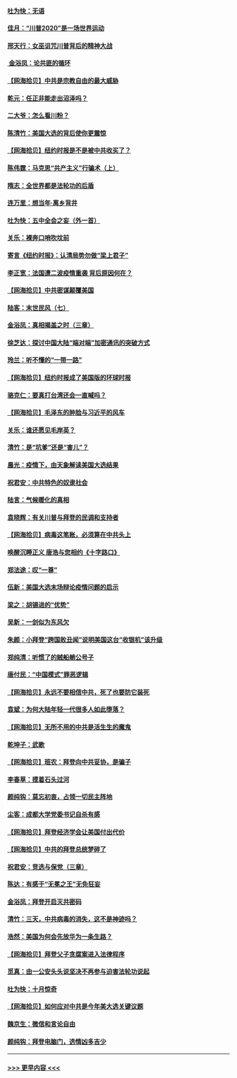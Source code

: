 #### [吐为快：无语](../pages/nsc993/n12518588.md?t=11021601) 
#### [佳月：“川普2020”是一场世界运动](../pages/nsc993/n12518581.md?t=11021601) 
#### [邢天行：女巫诅咒川普背后的精神大战](../pages/nsc993/n12517257.md?t=11021601) 
#### [ 金浴凤：论共匪的循环](../pages/nsc993/n12517133.md?t=11021601) 
#### [【网海拾贝】中共是宗教自由的最大威胁](../pages/nsc993/n12516879.md?t=11021601) 
#### [乾元：任正非能走出沼泽吗？](../pages/nsc993/n12515831.md?t=11021601) 
#### [二大爷：怎么看川粉？](../pages/nsc993/n12515820.md?t=11021601) 
#### [陈清竹：美国大选的背后使你更震惊](../pages/nsc993/n12515589.md?t=11021601) 
#### [【网海拾贝】纽约时报是不是被中共收买了？](../pages/nsc993/n12515122.md?t=11021601) 
#### [陈伟霆：马克思“共产主义”行骗术（上）](../pages/nsc993/n12510217.md?t=11021601) 
#### [隋志：全世界都是法轮功的后盾](../pages/nsc993/n12510636.md?t=11021601) 
#### [连万里：想当年‧离乡背井](../pages/nsc993/n12510623.md?t=11021601) 
#### [吐为快：五中全会之妄（外一首）](../pages/nsc993/n12510470.md?t=11021601) 
#### [关乐：裸奔口哨吹坟前](../pages/nsc993/n12510403.md?t=11021601) 
#### [寄言《纽约时报》：认清局势勿做“梁上君子”](../pages/nsc993/n12510042.md?t=11021601) 
#### [李正宽：法国遭二波疫情重袭 背后原因何在？](../pages/nsc993/n12509971.md?t=11021601) 
#### [【网海拾贝】中共密谋颠覆美国](../pages/nsc993/n12509816.md?t=11021601) 
#### [陆客：末世民风（七）](../pages/nsc993/n12507822.md?t=11021601) 
#### [金浴凤：真相揭盖之时（三章）](../pages/nsc993/n12507804.md?t=11021601) 
#### [徐芝达：探讨中国大陆“端对端”加密通讯的突破方式](../pages/nsc993/n12507682.md?t=11021601) 
#### [玲兰：听不懂的“一带一路”](../pages/nsc993/n12507669.md?t=11021601) 
#### [【网海拾贝】纽约时报成了美国版的环球时报](../pages/nsc993/n12507053.md?t=11021601) 
#### [骆克仁：要真打台湾还会一直喊吗？](../pages/nsc993/n12506843.md?t=11021601) 
#### [【网海拾贝】毛泽东的肿脸与习近平的风车](../pages/nsc993/n12504537.md?t=11021601) 
#### [关乐：谁还愿见毛岸英？](../pages/nsc993/n12503866.md?t=11021601) 
#### [清竹：是“坑爹”还是“害儿”？](../pages/nsc993/n12503034.md?t=11021601) 
#### [晨光：疫情下，由天象解读美国大选结果](../pages/nsc993/n12502536.md?t=11021601) 
#### [祝君安：中共特色的奴隶社会](../pages/nsc993/n12501529.md?t=11021601) 
#### [陆言：气候暖化的真相](../pages/nsc993/n12501183.md?t=11021601) 
#### [袁晓辉：有关川普与拜登的民调和支持者](../pages/nsc993/n12500433.md?t=11021601) 
#### [【网海拾贝】病毒这笔账，必须算在中共头上](../pages/nsc993/n12500320.md?t=11021601) 
#### [唤醒沉睡正义 唐浩与您相约《十字路口》](../pages/nsc993/n12497980.md?t=11021601) 
#### [郑法途：叹“一尊”](../pages/nsc993/n12498837.md?t=11021601) 
#### [伍新：美国大选末场辩论疫情问题的启示](../pages/nsc993/n12498829.md?t=11021601) 
#### [梁之：胡锡进的“优势”](../pages/nsc993/n12498780.md?t=11021601) 
#### [吴新：一剑似为东风欠](../pages/nsc993/n12498772.md?t=11021601) 
#### [朱颜：小拜登“跨国败丑闻”说明美国这台“收银机”该升级](../pages/nsc993/n12498731.md?t=11021601) 
#### [郑纯清：听惯了的贼船艄公号子](../pages/nsc993/n12498721.md?t=11021601) 
#### [唐付民：“中国模式”罪恶逻辑](../pages/nsc993/n12498310.md?t=11021601) 
#### [【网海拾贝】永远不要相信中共，死了也要防它装死](../pages/nsc993/n12498162.md?t=11021601) 
#### [袁斌：为何大陆年轻一代很多人如此堕落？](../pages/nsc993/n12495696.md?t=11021601) 
#### [【网海拾贝】无所不用的中共是活生生的魔鬼](../pages/nsc993/n12495621.md?t=11021601) 
#### [乾坤子：武歌](../pages/nsc993/n12493391.md?t=11021601) 
#### [【网海拾贝】班农：拜登向中共妥协，是骗子](../pages/nsc993/n12492877.md?t=11021601) 
#### [李春草：摸着石头过河](../pages/nsc993/n12491121.md?t=11021601) 
#### [颜纯钩：莫忘初衷，占领一切民主阵地](../pages/nsc993/n12490965.md?t=11021601) 
#### [尘客：成都大学党委书记自杀有感](../pages/nsc993/n12490950.md?t=11021601) 
#### [【网海拾贝】拜登经济学会让美国付出代价](../pages/nsc993/n12489662.md?t=11021601) 
#### [【网海拾贝】中共的拜登总统梦碎了](../pages/nsc993/n12487896.md?t=11021601) 
#### [祝君安：竞选与保党（三章）](../pages/nsc993/n12487258.md?t=11021601) 
#### [陈达：有感于“无冕之王”无免狂妄](../pages/nsc993/n12485133.md?t=11021601) 
#### [金浴凤：拜登开启灭共密码](../pages/nsc993/n12485125.md?t=11021601) 
#### [清竹：三天，中共病毒的消失，这不是神迹吗？](../pages/nsc993/n12485027.md?t=11021601) 
#### [浩然：美国为何会先放华为一条生路？](../pages/nsc993/n12484997.md?t=11021601) 
#### [【网海拾贝】拜登父子贪腐案进入法律程序](../pages/nsc993/n12484957.md?t=11021601) 
#### [觅真：由一公安头头说坚决不再参与迫害法轮功说起](../pages/nsc993/n12484212.md?t=11021601) 
#### [吐为快：十月惊奇](../pages/nsc993/n12484172.md?t=11021601) 
#### [【网海拾贝】如何应对中共是今年美大选关键议题](../pages/nsc993/n12483755.md?t=11021601) 
#### [魏京生：微信和言论自由](../pages/nsc993/n12483372.md?t=11021601) 
#### [颜纯钩：拜登电脑门，选情凶多吉少](../pages/nsc993/n12482666.md?t=11021601) 

----
#### [ >>> 更早内容 <<< ](../indexes/nsc993-earlier.md)
